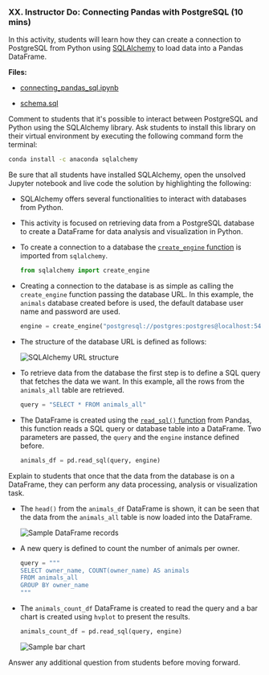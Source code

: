 ### XX. Instructor Do: Connecting Pandas with PostgreSQL (10 mins)

In this activity, students will learn how they can create a connection to PostgreSQL from Python using [SQLAlchemy](https://www.sqlalchemy.org/) to load data into a Pandas DataFrame.

**Files:**

* [connecting_pandas_sql.ipynb](Activities/Ins_Connecting_Pandas_SQL/Solved/connecting_pandas_sql.ipynb)

* [schema.sql](Activities/Ins_Connecting_Pandas_SQL/Solved/schema.sql)

Comment to students that it's possible to interact between PostgreSQL and Python using the SQLAlchemy library. Ask students to install this library on their virtual environment by executing the following command form the terminal:

```bash
conda install -c anaconda sqlalchemy
```

Be sure that all students have installed SQLAlchemy, open the unsolved Jupyter notebook and live code the solution by highlighting the following:

* SQLAlchemy offers several functionalities to interact with databases from Python.

* This activity is focused on retrieving data from a PostgreSQL database to create a DataFrame for data analysis and visualization in Python.

* To create a connection to a database the [`create_engine` function](https://docs.sqlalchemy.org/en/13/core/engines.html) is imported from `sqlalchemy`.

  ```python
  from sqlalchemy import create_engine
  ```

* Creating a connection to the database is as simple as calling the `create_engine` function passing the database URL. In this example, the `animals` database created before is used, the default database user name and password are used.

  ```python
  engine = create_engine("postgresql://postgres:postgres@localhost:5432/animals")
  ```

* The structure of the database URL is defined as follows:

  ![SQLAlchemy URL structure](Images/sqlalchemy_url.png)

* To retrieve data from the database the first step is to define a SQL query that fetches the data we want. In this example, all the rows from the `animals_all` table are retrieved.

  ```python
  query = "SELECT * FROM animals_all"
  ```

* The DataFrame is created using the [`read_sql()` function](https://pandas.pydata.org/pandas-docs/stable/reference/api/pandas.read_sql.html) from Pandas, this function reads a SQL query or database table into a DataFrame. Two parameters are passed, the `query` and the `engine` instance defined before.

  ```python
  animals_df = pd.read_sql(query, engine)
  ```

Explain to students that once that the data from the database is on a DataFrame, they can perform any data processing, analysis or visualization task.

* The `head()` from the `animals_df` DataFrame is shown, it can be seen that the data from the `animals_all` table is now loaded into the DataFrame.

  ![Sample DataFrame records](Images/animals_df_head.png)

* A new query is defined to count the number of animals per owner.

  ```python
  query = """
  SELECT owner_name, COUNT(owner_name) AS animals
  FROM animals_all
  GROUP BY owner_name
  """
  ```

* The `animals_count_df` DataFrame is created to read the query and a bar chart is created using `hvplot` to present the results.

  ```python
  animals_count_df = pd.read_sql(query, engine)
  ```

  ![Sample bar chart](Images/sample_bar_char_sqlalchemy.png)

Answer any additional question from students before moving forward.

